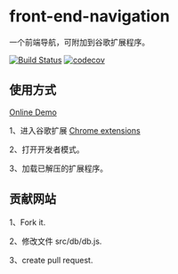 # front-end-navigation

一个前端导航，可附加到谷歌扩展程序。

[![Build Status](https://travis-ci.com/yhlben/front-end-navigation.svg?branch=master)](https://travis-ci.com/yhlben/front-end-navigation)
[![codecov](https://codecov.io/gh/yhlben/front-end-navigation/branch/master/graph/badge.svg)](https://codecov.io/gh/yhlben/front-end-navigation)

## 使用方式

[Online Demo](https://yhlben.github.io/front-end-navigation/)

1、进入谷歌扩展 [Chrome extensions](chrome://extensions/)

2、打开开发者模式。

3、加载已解压的扩展程序。

## 贡献网站

1、Fork it.

2、修改文件 src/db/db.js.

3、create pull request.
